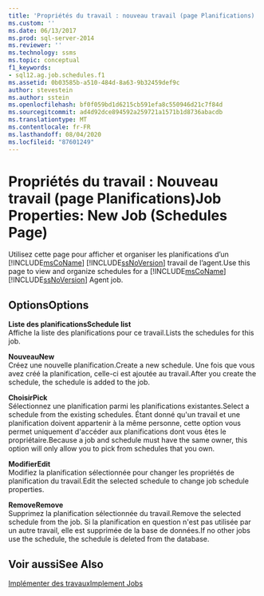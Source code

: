 ```yaml
---
title: 'Propriétés du travail : nouveau travail (page Planifications) | Microsoft Docs'
ms.custom: ''
ms.date: 06/13/2017
ms.prod: sql-server-2014
ms.reviewer: ''
ms.technology: ssms
ms.topic: conceptual
f1_keywords:
- sql12.ag.job.schedules.f1
ms.assetid: 0b03585b-a510-484d-8a63-9b32459def9c
author: stevestein
ms.author: sstein
ms.openlocfilehash: bf0f059bd1d6215cb591efa8c550946d21c7f84d
ms.sourcegitcommit: ad4d92dce894592a259721a1571b1d8736abacdb
ms.translationtype: MT
ms.contentlocale: fr-FR
ms.lasthandoff: 08/04/2020
ms.locfileid: "87601249"
---
```

# <a name="job-properties-new-job-schedules-page"></a><span data-ttu-id="3a485-102">Propriétés du travail : Nouveau travail (page Planifications)</span><span class="sxs-lookup"><span data-stu-id="3a485-102">Job Properties: New Job (Schedules Page)</span></span>
  <span data-ttu-id="3a485-103">Utilisez cette page pour afficher et organiser les planifications d’un [!INCLUDE[msCoName](../../includes/msconame-md.md)] [!INCLUDE[ssNoVersion](../../includes/ssnoversion-md.md)] travail de l’agent.</span><span class="sxs-lookup"><span data-stu-id="3a485-103">Use this page to view and organize schedules for a [!INCLUDE[msCoName](../../includes/msconame-md.md)] [!INCLUDE[ssNoVersion](../../includes/ssnoversion-md.md)] Agent job.</span></span>  
  
## <a name="options"></a><span data-ttu-id="3a485-104">Options</span><span class="sxs-lookup"><span data-stu-id="3a485-104">Options</span></span>  
 <span data-ttu-id="3a485-105">**Liste des planifications**</span><span class="sxs-lookup"><span data-stu-id="3a485-105">**Schedule list**</span></span>  
 <span data-ttu-id="3a485-106">Affiche la liste des planifications pour ce travail.</span><span class="sxs-lookup"><span data-stu-id="3a485-106">Lists the schedules for this job.</span></span>  
  
 <span data-ttu-id="3a485-107">**Nouveau**</span><span class="sxs-lookup"><span data-stu-id="3a485-107">**New**</span></span>  
 <span data-ttu-id="3a485-108">Créez une nouvelle planification.</span><span class="sxs-lookup"><span data-stu-id="3a485-108">Create a new schedule.</span></span> <span data-ttu-id="3a485-109">Une fois que vous avez créé la planification, celle-ci est ajoutée au travail.</span><span class="sxs-lookup"><span data-stu-id="3a485-109">After you create the schedule, the schedule is added to the job.</span></span>  
  
 <span data-ttu-id="3a485-110">**Choisir**</span><span class="sxs-lookup"><span data-stu-id="3a485-110">**Pick**</span></span>  
 <span data-ttu-id="3a485-111">Sélectionnez une planification parmi les planifications existantes.</span><span class="sxs-lookup"><span data-stu-id="3a485-111">Select a schedule from the existing schedules.</span></span> <span data-ttu-id="3a485-112">Étant donné qu'un travail et une planification doivent appartenir à la même personne, cette option vous permet uniquement d'accéder aux planifications dont vous êtes le propriétaire.</span><span class="sxs-lookup"><span data-stu-id="3a485-112">Because a job and schedule must have the same owner, this option will only allow you to pick from schedules that you own.</span></span>  
  
 <span data-ttu-id="3a485-113">**Modifier**</span><span class="sxs-lookup"><span data-stu-id="3a485-113">**Edit**</span></span>  
 <span data-ttu-id="3a485-114">Modifiez la planification sélectionnée pour changer les propriétés de planification du travail.</span><span class="sxs-lookup"><span data-stu-id="3a485-114">Edit the selected schedule to change job schedule properties.</span></span>  
  
 <span data-ttu-id="3a485-115">**Remove**</span><span class="sxs-lookup"><span data-stu-id="3a485-115">**Remove**</span></span>  
 <span data-ttu-id="3a485-116">Supprimez la planification sélectionnée du travail.</span><span class="sxs-lookup"><span data-stu-id="3a485-116">Remove the selected schedule from the job.</span></span> <span data-ttu-id="3a485-117">Si la planification en question n'est pas utilisée par un autre travail, elle est supprimée de la base de données.</span><span class="sxs-lookup"><span data-stu-id="3a485-117">If no other jobs use the schedule, the schedule is deleted from the database.</span></span>  
  
## <a name="see-also"></a><span data-ttu-id="3a485-118">Voir aussi</span><span class="sxs-lookup"><span data-stu-id="3a485-118">See Also</span></span>  
 [<span data-ttu-id="3a485-119">Implémenter des travaux</span><span class="sxs-lookup"><span data-stu-id="3a485-119">Implement Jobs</span></span>](implement-jobs.md)  
  
  
